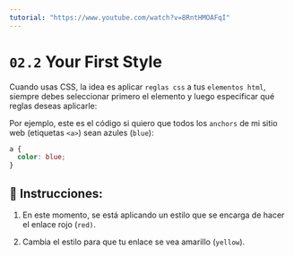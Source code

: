 ```yaml
---
tutorial: "https://www.youtube.com/watch?v=8RntHMOAFqI"
---
```


# `02.2` Your First Style

Cuando usas CSS, la idea es aplicar `reglas css` a tus `elementos html`, siempre debes seleccionar primero el elemento y luego especificar qué reglas deseas aplicarle:

Por ejemplo, este es el código si quiero que todos los `anchors` de mi sitio web (etiquetas `<a>`) sean azules (`blue`):

```css
a {
  color: blue;
}
```

## 📝 Instrucciones:

1. En este momento, se está aplicando un estilo que se encarga de hacer el enlace rojo (`red)`.

2. Cambia el estilo para que tu enlace se vea amarillo (`yellow`).
